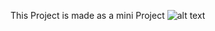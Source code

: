 This Project is made as a mini Project
![alt text](file:///var/folders/0k/s3x80gkn2dvcw0x26kyf_kqh0000gn/T/TemporaryItems/NSIRD_screencaptureui_crtX3C/Screenshot%202024-08-14%20at%2012.09.38%E2%80%AFPM.png)
